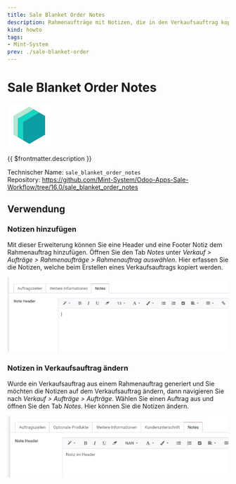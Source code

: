 ```yaml
---
title: Sale Blanket Order Notes
description: Rahmenaufträge mit Notizen, die in den Verkaufsauftrag kopiert werden.
kind: howto
tags:
- Mint-System
prev: ./sale-blanket-order
---
```

# Sale Blanket Order Notes
![icon_oms_box](attachments/icons_odoo_mint_system.png)

{{ $frontmatter.description }}

Technischer Name: `sale_blanket_order_notes`\
Repository: <https://github.com/Mint-System/Odoo-Apps-Sale-Workflow/tree/16.0/sale_blanket_order_notes>

## Verwendung

### Notizen hinzufügen

Mit dieser Erweiterung können Sie eine Header und eine Footer Notiz dem Rahmenauftrag hinzufügen. Öffnen Sie den Tab *Notes* unter *Verkauf > Aufträge > Rahmenaufträge > Rahmenauftrag auswählen*. Hier erfassen Sie die Notizen, welche beim Erstellen eines Verkaufsauftrags kopiert werden.

![](attachments/Sale%20Blanket%20Order%20Notes%20Tab%20Notes.png)

### Notizen in Verkaufsauftrag ändern

Wurde ein Verkaufsauftrag aus einem Rahmenauftrag generiert und Sie möchten die Notizen auf dem Verkaufsauftrag ändern, dann navigieren Sie nach *Verkauf > Aufträge > Aufträge*. Wählen Sie einen Auftrag aus und öffnen Sie den Tab *Notes*. Hier können Sie die Notizen ändern.

![](attachments/Sale%20Blanket%20Order%20Notes%20Verkaufsauftrag%20Tab%20Notes.png)

